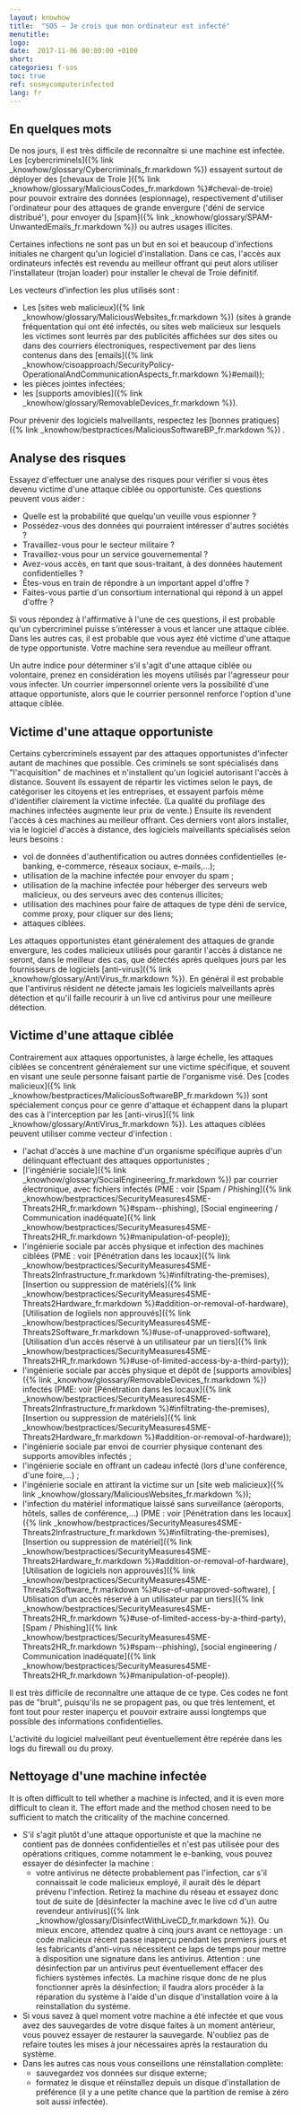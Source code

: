 ```yaml
---
layout: knowhow
title:  "SOS – Je crois que mon ordinateur est infecté"
menutitle:
logo:
date:  2017-11-06 00:00:00 +0100
short:
categories: f-sos
toc: true
ref: sosmycomputerinfected
lang: fr
---
```


## En quelques mots
De nos jours, il est très difficile de reconnaître si une machine est infectée. Les [cybercriminels]({% link _knowhow/glossary/Cybercriminals_fr.markdown %}) essayent surtout de déployer des [chevaux de Troie ]({% link _knowhow/glossary/MaliciousCodes_fr.markdown %}#cheval-de-troie) pour pouvoir extraire des données (espionnage), respectivement d'utiliser l'ordinateur pour des attaques de grande envergure ('déni de service distribué'), pour envoyer du [spam]({% link _knowhow/glossary/SPAM-UnwantedEmails_fr.markdown %}) ou autres usages illicites.

Certaines infections ne sont pas un but en soi et beaucoup d'infections initiales ne chargent qu'un logiciel d'installation. Dans ce cas, l'accès aux ordinateurs infectés est revendu au meilleur offrant qui peut alors utiliser l'installateur (trojan loader) pour installer le cheval de Troie définitif.

Les vecteurs d'infection les plus utilisés sont :

* Les [sites web malicieux]({% link _knowhow/glossary/MaliciousWebsites_fr.markdown %}) (sites à grande fréquentation qui ont été infectés, ou sites web malicieux sur lesquels les victimes sont leurrés par des publicités affichées sur des sites ou dans des courriers électroniques, respectivement par des liens contenus dans des [emails]({% link _knowhow/cisoapproach/SecurityPolicy-OperationalAndCommunicationAspects_fr.markdown %}#email));
* les pièces jointes infectées;
* les [supports amovibles]({% link _knowhow/glossary/RemovableDevices_fr.markdown %}).

Pour prévenir des logiciels malveillants, respectez les [bonnes pratiques]({% link _knowhow/bestpractices/MaliciousSoftwareBP_fr.markdown %}) .

## Analyse des risques
Essayez d'effectuer une analyse des risques pour vérifier si vous êtes devenu victime d'une attaque ciblée ou opportuniste. Ces questions peuvent vous aider :

* Quelle est la probabilité que quelqu'un veuille vous espionner ?
* Possédez-vous des données qui pourraient intéresser d'autres sociétés ?
* Travaillez-vous pour le secteur militaire ?
* Travaillez-vous pour un service gouvernemental ?
* Avez-vous accès, en tant que sous-traitant, à des données hautement confidentielles ?
* Êtes-vous en train de répondre à un important appel d'offre ?
* Faites-vous partie d'un consortium international qui répond à un appel d'offre ?

Si vous répondez à l'affirmative à l'une de ces questions, il est probable qu'un cybercriminel puisse s'intéresser à vous et lancer une attaque ciblée. Dans les autres cas, il est probable que vous ayez été victime d'une attaque de type opportuniste. Votre machine sera revendue au meilleur offrant.

Un autre indice pour déterminer s'il s'agit d'une attaque ciblée ou volontaire, prenez en considération les moyens utilisés par l'agresseur pour vous infecter. Un courrier impersonnel oriente vers la possibilité d'une attaque opportuniste, alors que le courrier personnel renforce l'option d'une attaque ciblée.

## Victime d'une attaque opportuniste
Certains cybercriminels essayent par des attaques opportunistes d'infecter autant de machines que possible. Ces criminels se sont spécialisés dans "l'acquisition" de machines et n'installent qu'un logiciel autorisant l'accès à distance. Souvent ils essayent de répartir les victimes selon le pays, de catégoriser les citoyens et les entreprises, et essayent parfois même d'identifier clairement la victime infectée. (La qualité du profilage des machines infectées augmente leur prix de vente.) Ensuite ils revendent l'accès à ces machines au meilleur offrant. Ces derniers vont alors installer, via le logiciel d'accès à distance, des logiciels malveillants spécialisés selon leurs besoins :

* vol de données d'authentification ou autres données confidentielles (e-banking, e-commerce, réseaux sociaux, e-mails,...);
* utilisation de la machine infectée pour envoyer du spam ;
* utilisation de la machine infectée pour héberger des serveurs web malicieux, ou des serveurs avec des contenus illicites;
* utilisation des machines pour faire de attaques de type déni de service, comme proxy, pour cliquer sur des liens;
* attaques ciblées.

Les attaques opportunistes étant généralement des attaques de grande envergure, les codes malicieux utilisés pour garantir l'accès à distance ne seront, dans le meilleur des cas, que détectés après quelques jours par les fournisseurs de logiciels [anti-virus]({% link _knowhow/glossary/AntiVirus_fr.markdown %}). En général il est probable que l'antivirus résident ne détecte jamais les logiciels malveillants après détection et qu'il faille recourir à un live cd antivirus pour une meilleure détection.

## Victime d'une attaque ciblée
Contrairement aux attaques opportunistes, à large échelle, les attaques ciblées se concentrent généralement sur une victime spécifique, et souvent en visant une seule personne faisant partie de l'organisme visé. Des [codes malicieux]({% link _knowhow/bestpractices/MaliciousSoftwareBP_fr.markdown %}) sont spécialement conçus pour ce genre d'attaque et échappent dans la plupart des cas à l'interception par les [anti-virus]({% link _knowhow/glossary/AntiVirus_fr.markdown %}). Les attaques ciblées peuvent utiliser comme vecteur d'infection :

* l'achat d'accès à une machine d'un organisme spécifique auprès d'un délinquant effectuant des attaques opportunistes ;
* [l'ingéniérie sociale]({% link _knowhow/glossary/SocialEngineering_fr.markdown %}) par courrier électronique, avec fichiers infectés (PME : voir  [Spam / Phishing]({% link _knowhow/bestpractices/SecurityMeasures4SME-Threats2HR_fr.markdown %}#spam--phishing), [Social engineering / Communication inadéquate]({% link _knowhow/bestpractices/SecurityMeasures4SME-Threats2HR_fr.markdown %}#manipulation-of-people));
* l'ingénierie sociale par accès physique et infection des machines ciblées (PME : voir [Pénétration dans les locaux]({% link _knowhow/bestpractices/SecurityMeasures4SME-Threats2Infrastructure_fr.markdown %}#infiltrating-the-premises), [Insertion ou suppression de matériels]({% link _knowhow/bestpractices/SecurityMeasures4SME-Threats2Hardware_fr.markdown %}#addition-or-removal-of-hardware), [Utilisation de logiiels non approuvés]({% link _knowhow/bestpractices/SecurityMeasures4SME-Threats2Software_fr.markdown %}#use-of-unapproved-software), [Utilisation d’un accès réservé à un utilisateur par un tiers]({% link _knowhow/bestpractices/SecurityMeasures4SME-Threats2HR_fr.markdown %}#use-of-limited-access-by-a-third-party));
* l'ingénierie sociale par accès physique et dépôt de [supports amovibles]({% link _knowhow/glossary/RemovableDevices_fr.markdown %}) infectés (PME: voir [Pénétration dans les locaux]({% link _knowhow/bestpractices/SecurityMeasures4SME-Threats2Infrastructure_fr.markdown %}#infiltrating-the-premises), [Insertion ou suppression de matériels]({% link _knowhow/bestpractices/SecurityMeasures4SME-Threats2Hardware_fr.markdown %}#addition-or-removal-of-hardware));
* l'ingénierie sociale par envoi de courrier physique contenant des supports amovibles infectés ;
* l'ingénierie sociale en offrant un cadeau infecté (lors d'une conférence, d'une foire,...) ;
* l'ingénierie sociale en attirant la victime sur un [site web malicieux]({% link _knowhow/glossary/MaliciousWebsites_fr.markdown %});
* l'infection du matériel informatique laissé sans surveillance (aéroports, hôtels, salles de conférence,...) (PME : voir [Pénétration dans les locaux]({% link _knowhow/bestpractices/SecurityMeasures4SME-Threats2Infrastructure_fr.markdown %}#infiltrating-the-premises), [Insertion ou suppression de matériel]({% link _knowhow/bestpractices/SecurityMeasures4SME-Threats2Hardware_fr.markdown %}#addition-or-removal-of-hardware), [Utilisation de logiciels non approuvés]({% link _knowhow/bestpractices/SecurityMeasures4SME-Threats2Software_fr.markdown %}#use-of-unapproved-software), [ Utilisation d’un accès réservé à un utilisateur par un tiers]({% link _knowhow/bestpractices/SecurityMeasures4SME-Threats2HR_fr.markdown %}#use-of-limited-access-by-a-third-party), [Spam / Phishing]({% link _knowhow/bestpractices/SecurityMeasures4SME-Threats2HR_fr.markdown %}#spam--phishing), [social engineering / Communication inadéquate]({% link _knowhow/bestpractices/SecurityMeasures4SME-Threats2HR_fr.markdown %}#manipulation-of-people)).

Il est très difficile de reconnaître une attaque de ce type. Ces codes ne font pas de "bruit", puisqu'ils ne se propagent pas, ou que très lentement, et font tout pour rester inaperçu et pouvoir extraire aussi longtemps que possible des informations confidentielles.

L'activité du logiciel malveillant peut éventuellement être repérée dans les logs du firewall ou du proxy.

## Nettoyage d'une machine infectée
It is often difficult to tell whether a machine is infected, and it is even more difficult to clean it. The effort made and the method chosen need to be sufficient to match the criticality of the machine concerned.

* S'il s'agit plutôt d'une attaque opportuniste et que la machine ne contient pas de données confidentielles et n'est pas utilisée pour des opérations critiques, comme notamment le e-banking, vous pouvez essayer de désinfecter la machine :
  * votre antivirus ne détecte probablement pas l'infection, car s'il connaissait le code malicieux employé, il aurait dès le départ prévenu l'infection. Retirez la machine du réseau et essayez donc tout de suite de [désinfecter la machine avec le live cd d'un autre revendeur antivirus]({% link _knowhow/glossary/DisinfectWithLiveCD_fr.markdown %}). Ou mieux encore, attendez quatre à cinq jours avant ce nettoyage : un code malicieux récent passe inaperçu pendant les premiers jours et les fabricants d'anti-virus nécessitent ce laps de temps pour mettre à disposition une signature dans les antivirus. Attention : une désinfection par un antivirus peut éventuellement effacer des fichiers systèmes infectés. La machine risque donc de ne plus fonctionner après la désinfection; il faudra alors procéder à la réparation du système à l'aide d'un disque d'installation voire à la reinstallation du système.
* Si vous savez à quel moment votre machine a été infectée et que vous avez des sauvegardes de votre disque faites à un moment antérieur, vous pouvez essayer de restaurer la sauvegarde. N'oubliez pas de refaire toutes les mises à jour nécessaires après la restauration du système.
* Dans les autres cas nous vous conseillons une réinstallation complète:
  * sauvegardez vos données sur disque externe;
  * formatez le disque et réinstallez depuis un disque d'installation de préférence (il y a une petite chance que la partition de remise à zéro soit aussi infectée).
